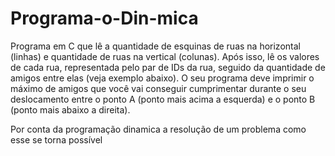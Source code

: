 # Programa-o-Din-mica
Programa em C que lê a quantidade de esquinas de ruas na horizontal (linhas) e quantidade de ruas na vertical (colunas). Após isso, lê os valores de cada rua, representada pelo par de IDs da rua, seguido da quantidade de amigos entre elas (veja exemplo abaixo). O seu programa deve imprimir o máximo de amigos que você vai conseguir cumprimentar durante o seu deslocamento entre o ponto A (ponto mais acima a esquerda) e o ponto B (ponto mais abaixo a direita).

Por conta da programação dinamica a resolução de um problema como esse se torna possível
